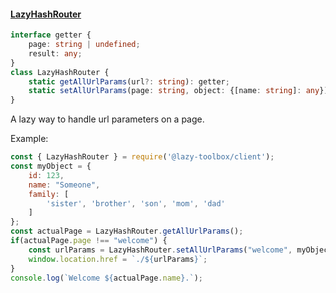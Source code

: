 #### [LazyHashRouter](#lazyHashRouter)

```ts
interface getter {
    page: string | undefined;
    result: any;
}
class LazyHashRouter {
    static getAllUrlParams(url?: string): getter;
    static setAllUrlParams(page: string, object: {[name: string]: any}): string;
}
```

A lazy way to handle url parameters on a page.

Example:

```js
const { LazyHashRouter } = require('@lazy-toolbox/client');
const myObject = {
    id: 123,
    name: "Someone",
    family: [
        'sister', 'brother', 'son', 'mom', 'dad'
    ]
};
const actualPage = LazyHashRouter.getAllUrlParams();
if(actualPage.page !== "welcome") {
    const urlParams = LazyHashRouter.setAllUrlParams("welcome", myObject);
    window.location.href = `./${urlParams}`;
}
console.log(`Welcome ${actualPage.name}.`);
```
